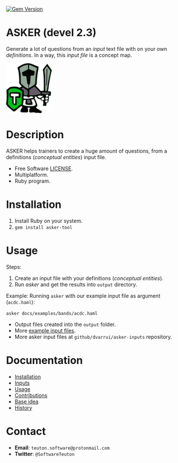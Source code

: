 [![Gem Version](https://badge.fury.io/rb/asker-tool.svg)](https://badge.fury.io/rb/asker-tool)

# ASKER (devel 2.3)

Generate a lot of questions from an _input_ text file with on your own _definitions_. In a way, this _input file_ is a concept map.

![logo](./docs/images/logo.png)

# Description

ASKER helps trainers to create a huge amount of questions, from a definitions (_conceptual entities_) input file.

* Free Software [LICENSE](https://github.com/dvarrui/asker/blob/devel/LICENSE.txt).
* Multiplatform.
* Ruby program.

# Installation

1. Install Ruby on your system.
2. `gem install asker-tool`

# Usage

Steps:

1. Create an input file with your definitions (_conceptual entities_).
1. Run _asker_ and get the results into `output` directory.

Example: Running `asker` with our example input file as argument (`acdc.haml`):

```
asker docs/examples/bands/acdc.haml
```

* Output files created into the `output` folder.
* More [example input files](./docs/examples).
* More asker input files at `github/dvarrui/asker-inputs` repository.

# Documentation

* [Installation](https://github.com/dvarrui/asker/blob/devel/docs/install/README.md)
* [Inputs](https://github.com/dvarrui/asker/blob/devel/docs/inputs/README.md)
* [Usage](https://github.com/dvarrui/asker/blob/devel/docs/usage.md)
* [Contributions](https://github.com/dvarrui/asker/blob/devel/docs/contributions.md)
* [Base idea](https://github.com/dvarrui/asker/blob/devel/docs/idea.md)
* [History](https://github.com/dvarrui/asker/blob/devel/docs/history.md)

# Contact

* **Email**: `teuton.software@protonmail.com`
* **Twitter**: `@SoftwareTeuton`
